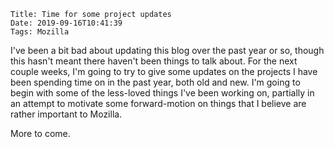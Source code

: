     Title: Time for some project updates
    Date: 2019-09-16T10:41:39
    Tags: Mozilla

I've been a bit bad about updating this blog over the past year or so, though
this hasn't meant there haven't been things to talk about. For the next couple
weeks, I'm going to try to give some updates on the projects I have been
spending time on in the past year, both old and new. I'm going to begin with
some of the less-loved things I've been working on, partially in an attempt to
motivate some forward-motion on things that I believe are rather important to
Mozilla.

More to come.